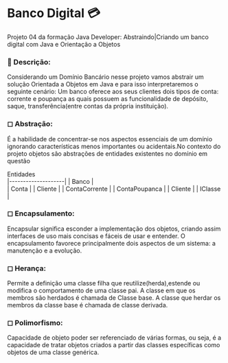 # Banco Digital 💳
 Projeto 04 da formação Java Developer: Abstraindo|Criando um banco digital com Java e Orientação a Objetos
### 📍 Descrição:
Considerando um Domínio Bancário  nesse projeto vamos abstrair um solução Orientada a Objetos em Java
e para isso interpretaremos o seguinte cenário:
Um banco oferece aos seus clientes dois tipos de conta: corrente e poupança as quais possuem as
funcionalidade de depósito, saque, transferência(entre contas da própria instituição).

### ◻ Abstração:
É a habilidade de concentrar-se nos aspectos essenciais de um domínio ignorando características menos
importantes ou acidentais.No contexto do projeto objetos são abstrações de entidades existentes no domínio em questão
   
   
   Entidades      
|--------------------|
|  Banco             |   
|  Conta             |
|  Cliente           |
|  ContaCorrente     |
|  ContaPoupanca     |
|  Cliente           |
|  IClasse           |
 

 ### ◻ Encapsulamento:
 Encapsular significa esconder a implementação dos objetos, criando assim interfaces de uso mais concisas
 e fáceis de usar e entender. O encapsulamento favorece principalmente dois aspectos de um sistema:
 a manutenção e a evolução.
 
  ### ◻ Herança:
  Permite a definição uma classe filha que reutilize(herda),estende ou modifica o comportamento de uma classe pai.
  A classe em que os membros são herdados é chamada de Classe base. A classe que herdar os membros da classe base é
  chamada de classe derivada.
 
 
 
   ### ◻ Polimorfismo:
   Capacidade de objeto poder ser referenciado de várias formas, ou seja, é a capacidade de tratar objetos criados a partir
   das classes específicas como objetos de uma classe genérica.
